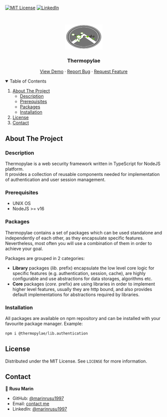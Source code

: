 [![MIT License][license-shield]][license-url]
[![LinkedIn][linkedin-shield]][linkedin-url]

<!-- PROJECT LOGO -->
<br />
<p align="center">
  <a href="https://bitbucket.org/marinrusu1997/framework/src/master/">
    <img src="./assets/img/spartan-shield.png" alt="Logo" width="120" height="80">
  </a>
</p>

<h3 align="center">Thermopylae</h3>

<p align="center">
<a href="https://github.com/othneildrew/Best-README-Template">View Demo</a>
·
<a href="https://github.com/othneildrew/Best-README-Template/issues">Report Bug</a>
·
<a href="https://github.com/othneildrew/Best-README-Template/issues">Request Feature</a>
</p>

<!-- TABLE OF CONTENTS -->
<details open="open">
  <summary>Table of Contents</summary>
  <ol>
    <li>
        <a href="#about-the-project">About The Project</a>
        <ul>
            <li><a href="#description">Description</a></li>
            <li><a href="#prerequisites">Prerequisites</a></li>
            <li><a href="#packages">Packages</a></li>
            <li><a href="#installation">Installation</a></li>
        </ul>
    </li>
    <li><a href="#license">License</a></li>
    <li><a href="#contact">Contact</a></li>
  </ol>
</details>

<!-- ABOUT THE PROJECT -->
## About The Project

### Description

Thermopylae is a web security framework written in TypeScript for NodeJS platform. <br/>
It provides a collection of reusable components needed for implementation of authentication and user session management.

### Prerequisites

* UNIX OS
* NodeJS >= v16

### Packages

Thermopylae contains a set of packages which can be used standalone and independently of each other, as they encapsulate
specific features. Nevertheless, most often you will use a combination of them in order to achieve your goal.

Packages are grouped in 2 categories:
* **Library** packages (*lib.* prefix) encapsulate the low level core logic for specific features (e.g. authentication, session, cache), are highly configurable and use abstractions for data storages, algorithms etc.
* **Core** packages (*core.* prefix) are using libraries in order to implement higher level features, usually they are http bound, and also provides default implementations for abstractions required by libraries.


### Installation

All packages are available on npm repository and can be installed with your favourite package manager.
Example:

```sh
npm i @thermopylae/lib.authentication
```

<!-- LICENSE -->
## License

Distributed under the MIT License. See `LICENSE` for more information.


<!-- CONTACT -->
## Contact

👤 **Rusu Marin**

* GitHub: [@marinrusu1997](https://github.com/marinrusu1997)
* Email: [contact me](mailto:dimarusu2000@gmail.com)
* LinkedIn: [@marinrusu1997](https://linkedin.com/in/marinrusu1997)

<!-- MARKDOWN LINKS & IMAGES -->
<!-- https://www.markdownguide.org/basic-syntax/#reference-style-links -->
[license-shield]: https://img.shields.io/github/license/othneildrew/Best-README-Template.svg?style=for-the-badge
[license-url]: https://bitbucket.org/marinrusu1997/framework/src/master/LICENSE
[linkedin-shield]: https://img.shields.io/badge/-LinkedIn-black.svg?style=for-the-badge&logo=linkedin&colorB=555
[linkedin-url]: https://linkedin.com/in/marinrusu1997
